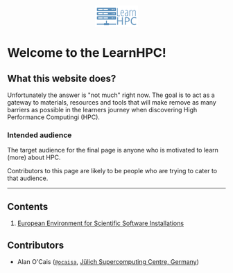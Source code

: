 <p align="center"><img src="img/learnhpc_logo.png" alt="LearnHPC logo" width="20%"/></p>

# Welcome to the LearnHPC!

## What this website does?

Unfortunately the answer is "not much" right now. The goal is to act as a gateway to materials,
resources and tools that will make remove as many barriers as possible in the learners journey
when discovering High Performance Computingi (HPC).

### Intended audience

The target audience for the final page is anyone who is motivated to learn (more) about HPC.

Contributors to this page are likely to be people who are trying to cater to that audience.

---

## Contents

1. [European Environment for Scientific Software Installations](eessi/README.md)

## Contributors

* Alan O'Cais ([`@ocaisa`](https://github.com/ocaisa), [Jülich Supercomputing Centre, Germany](https://www.fz-juelich.de/ias/jsc/EN/Home/home_node.html))
